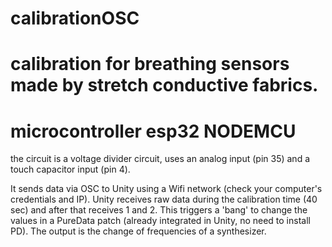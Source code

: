 # calibrationOSC
# calibration for breathing sensors made by stretch conductive fabrics.
# microcontroller esp32 NODEMCU

the circuit is a voltage divider circuit, uses an analog input (pin 35) and a touch capacitor input (pin 4). 

It sends data via OSC to Unity using a Wifi network (check your computer's credentials and IP).
Unity receives raw data during the calibration time (40 sec) and after that receives 1 and 2. 
This triggers a 'bang' to change the values in a PureData patch (already integrated in Unity, no need to install PD). 
The output is the change of frequencies of a synthesizer.



